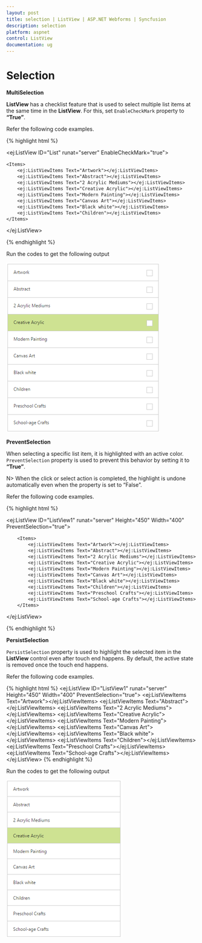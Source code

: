 ```yaml
---
layout: post
title: selection | ListView | ASP.NET Webforms | Syncfusion
description: selection
platform: aspnet
control: ListView
documentation: ug
---
```


# Selection

**MultiSelection**

**ListView** has a checklist feature that is used to select multiple list items at the same time in the **ListView**. For this, set `EnableCheckMark` property to **“True”**.

Refer the following code examples.


{% highlight html %}

<ej:ListView ID="List" runat="server" EnableCheckMark="true">

    <Items>
        <ej:ListViewItems Text="Artwork"></ej:ListViewItems>
        <ej:ListViewItems Text="Abstract"></ej:ListViewItems>
        <ej:ListViewItems Text="2 Acrylic Mediums"></ej:ListViewItems>
        <ej:ListViewItems Text="Creative Acrylic"></ej:ListViewItems>
        <ej:ListViewItems Text="Modern Painting"></ej:ListViewItems>
        <ej:ListViewItems Text="Canvas Art"></ej:ListViewItems>
        <ej:ListViewItems Text="Black white"></ej:ListViewItems>
        <ej:ListViewItems Text="Children"></ej:ListViewItems>
    </Items>

</ej:ListView>

{% endhighlight %}

Run the codes to get the following output

![](Selection_images/Selection_img1.png) 

**PreventSelection**

When selecting a specific list item, it is highlighted with an active color. `PreventSelection` property is used to prevent this behavior by setting it to **“True”**. 

N> When the click or select action is completed, the highlight is undone automatically even when the  property is set to “False”.

Refer the following code examples.



{% highlight html %}

<ej:ListView ID="ListView1" runat="server" Height="450" Width="400" PreventSelection="true">

        <Items>
            <ej:ListViewItems Text="Artwork"></ej:ListViewItems>
            <ej:ListViewItems Text="Abstract"></ej:ListViewItems>
            <ej:ListViewItems Text="2 Acrylic Mediums"></ej:ListViewItems>
            <ej:ListViewItems Text="Creative Acrylic"></ej:ListViewItems>
            <ej:ListViewItems Text="Modern Painting"></ej:ListViewItems>
            <ej:ListViewItems Text="Canvas Art"></ej:ListViewItems>
            <ej:ListViewItems Text="Black white"></ej:ListViewItems>
            <ej:ListViewItems Text="Children"></ej:ListViewItems>
            <ej:ListViewItems Text="Preschool Crafts"></ej:ListViewItems>
            <ej:ListViewItems Text="School-age Crafts"></ej:ListViewItems>
        </Items>
</ej:ListView>

{% endhighlight %}

**PersistSelection**

`PersistSelection` property is used to highlight the selected item in the **ListView** control even after touch end happens. By default, the active state is removed once the touch end happens.

Refer the following code examples.



{% highlight html %}
    <ej:ListView ID="ListView1" runat="server" Height="450" Width="400" PreventSelection="true">
        <Items>
            <ej:ListViewItems Text="Artwork"></ej:ListViewItems>
            <ej:ListViewItems Text="Abstract"></ej:ListViewItems>
            <ej:ListViewItems Text="2 Acrylic Mediums"></ej:ListViewItems>
            <ej:ListViewItems Text="Creative Acrylic"></ej:ListViewItems>
            <ej:ListViewItems Text="Modern Painting"></ej:ListViewItems>
            <ej:ListViewItems Text="Canvas Art"></ej:ListViewItems>
            <ej:ListViewItems Text="Black white"></ej:ListViewItems>
            <ej:ListViewItems Text="Children"></ej:ListViewItems>
            <ej:ListViewItems Text="Preschool Crafts"></ej:ListViewItems>
            <ej:ListViewItems Text="School-age Crafts"></ej:ListViewItems>
        </Items>
 </ej:ListView>
{% endhighlight %}


Run the codes to get the following output

![](Selection_images/Selection_img2.png) 
